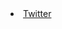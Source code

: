 <li class="menu-item menu-item-downloads"> <a href="https://twitter.com/kubsonix07" rel="section"><i class="menu-item-icon fa fa-fw fa-downloads"></i>Twitter</a>
